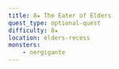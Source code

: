 ```yaml
---
title: 8★ The Eater of Elders
quest_type: optional-quest
difficulty: 8★
location: elders-recess
monsters:
    - nergigante
---
```

